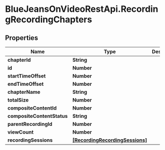 # BlueJeansOnVideoRestApi.RecordingRecordingChapters

## Properties
Name | Type | Description | Notes
------------ | ------------- | ------------- | -------------
**chapterId** | **String** |  | [optional] 
**id** | **Number** |  | [optional] 
**startTimeOffset** | **Number** |  | [optional] 
**endTimeOffset** | **Number** |  | [optional] 
**chapterName** | **String** |  | [optional] 
**totalSize** | **Number** |  | [optional] 
**compositeContentId** | **Number** |  | [optional] 
**compositeContentStatus** | **String** |  | [optional] 
**parentRecordingId** | **Number** |  | [optional] 
**viewCount** | **Number** |  | [optional] 
**recordingSessions** | [**[RecordingRecordingSessions]**](RecordingRecordingSessions.md) |  | [optional] 


